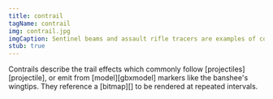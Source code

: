 ```yaml
---
title: contrail
tagName: contrail
img: contrail.jpg
imgCaption: Sentinel beams and assault rifle tracers are examples of contrails
stub: true
---
```


Contrails describe the trail effects which commonly follow [projectiles][projectile], or emit from [model][gbxmodel] markers like the banshee's wingtips. They reference a [bitmap][] to be rendered at repeated intervals.
